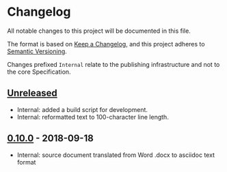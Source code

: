 # Changelog
All notable changes to this project will be documented in this file.

The format is based on [Keep a Changelog](https://keepachangelog.com/en/1.0.0/),
and this project adheres to [Semantic Versioning](https://semver.org/spec/v2.0.0.html).

Changes prefixed `Internal` relate to the publishing infrastructure and not to the core Specification.

## [Unreleased]
- Internal: added a build script for development.
- Internal: reformatted text to 100-character line length.

## [0.10.0] - 2018-09-18
- Internal: source document translated from Word .docx to asciidoc text format

[Unreleased]: https://github.com/johnstevenson/civl-fr-spec/compare/0.10.0...HEAD
[0.10.0]: https://github.com/johnstevenson/civl-fr-spec/compare/917aa84339...0.10.0
